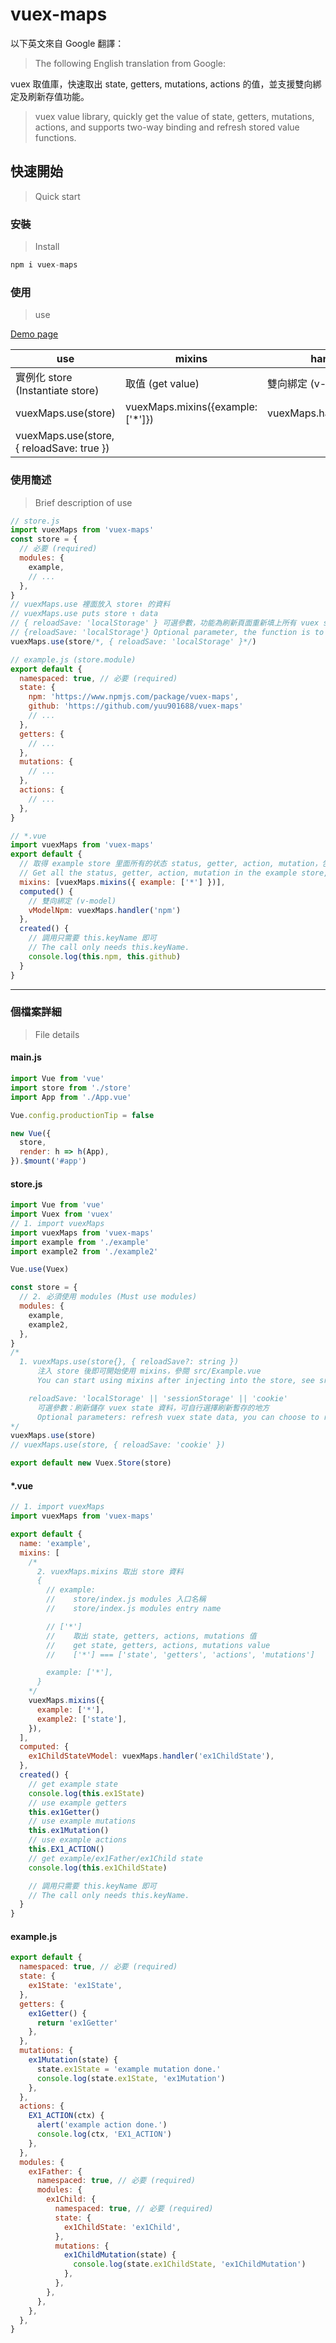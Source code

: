# vuex-maps

以下英文來自 Google 翻譯：

> The following English translation from Google:

vuex 取值庫，快速取出 state, getters, mutations, actions 的值，並支援雙向綁定及刷新存值功能。

> vuex value library, quickly get the value of state, getters, mutations, actions, and supports two-way binding and refresh stored value functions.

## 快速開始

> Quick start

### 安裝

> Install

```javascript
npm i vuex-maps
```

### 使用

> use

[Demo page](https://yuu901688.github.io/vuex-maps/)

| use                                       | mixins                            | handler                   |
| ----------------------------------------- | --------------------------------- | ------------------------- |
| 實例化 store (Instantiate store)          | 取值 (get value)                  | 雙向綁定 (v-model)        |
| vuexMaps.use(store)                       | vuexMaps.mixins({example: ['*']}) | vuexMaps.handler('state') |
| vuexMaps.use(store, { reloadSave: true }) |                                   |                           |

### 使用簡述

> Brief description of use

```javascript
// store.js
import vuexMaps from 'vuex-maps'
const store = {
  // 必要 (required)
  modules: {
    example,
    // ...
  },
}
// vuexMaps.use 裡面放入 store↑ 的資料
// vuexMaps.use puts store ↑ data
// { reloadSave: 'localStorage' } 可選參數，功能為刷新頁面重新填上所有 vuex state 的值
// {reloadSave: 'localStorage'} Optional parameter, the function is to refresh the page and refill all vuex state values
vuexMaps.use(store/*, { reloadSave: 'localStorage' }*/)

// example.js (store.module)
export default {
  namespaced: true, // 必要 (required)
  state: {
    npm: 'https://www.npmjs.com/package/vuex-maps',
    github: 'https://github.com/yuu901688/vuex-maps'
    // ...
  },
  getters: {
    // ...
  },
  mutations: {
    // ...
  },
  actions: {
    // ...
  },
}

// *.vue
import vuexMaps from 'vuex-maps'
export default {
  // 取得 example store 里面所有的状态 status, getter, action, mutation，包括任何子層 modules 
  // Get all the status, getter, action, mutation in the example store, including any sub-layer modules
  mixins: [vuexMaps.mixins({ example: ['*'] })],
  computed() {
    // 雙向綁定 (v-model)
    vModelNpm: vuexMaps.handler('npm')
  },
  created() {
    // 調用只需要 this.keyName 即可
    // The call only needs this.keyName.
    console.log(this.npm, this.github)
  }
}
```

---

### 個檔案詳細
> File details

#### main.js

```javascript
import Vue from 'vue'
import store from './store'
import App from './App.vue'

Vue.config.productionTip = false

new Vue({
  store,
  render: h => h(App),
}).$mount('#app')
```

#### store.js

```javascript
import Vue from 'vue'
import Vuex from 'vuex'
// 1. import vuexMaps
import vuexMaps from 'vuex-maps'
import example from './example'
import example2 from './example2'

Vue.use(Vuex)

const store = {
  // 2. 必須使用 modules (Must use modules)
  modules: {
    example,
    example2,
  },
}
/* 
  1. vuexMaps.use(store{}, { reloadSave?: string })
      注入 store 後即可開始使用 mixins，參閱 src/Example.vue
      You can start using mixins after injecting into the store, see src/Example.vue.

    reloadSave: 'localStorage' || 'sessionStorage' || 'cookie'
      可選參數：刷新儲存 vuex state 資料，可自行選擇刷新暫存的地方
      Optional parameters: refresh vuex state data, you can choose to refresh the temporary storage location
*/
vuexMaps.use(store)
// vuexMaps.use(store, { reloadSave: 'cookie' })

export default new Vuex.Store(store)
```

#### \*.vue

```javascript
// 1. import vuexMaps
import vuexMaps from 'vuex-maps'

export default {
  name: 'example',
  mixins: [
    /* 
      2. vuexMaps.mixins 取出 store 資料
      {
        // example: 
        //    store/index.js modules 入口名稱
        //    store/index.js modules entry name

        // ['*']
        //    取出 state, getters, actions, mutations 值
        //    get state, getters, actions, mutations value
        //    ['*'] === ['state', 'getters', 'actions', 'mutations']

        example: ['*'],
      }
    */
    vuexMaps.mixins({
      example: ['*'],
      example2: ['state'],
    }),
  ],
  computed: {
    ex1ChildStateVModel: vuexMaps.handler('ex1ChildState'),
  },
  created() {
    // get example state
    console.log(this.ex1State)
    // use example getters
    this.ex1Getter()
    // use example mutations
    this.ex1Mutation()
    // use example actions
    this.EX1_ACTION()
    // get example/ex1Father/ex1Child state
    console.log(this.ex1ChildState)

    // 調用只需要 this.keyName 即可
    // The call only needs this.keyName.
  }
}
```

#### example.js

```javascript
export default {
  namespaced: true, // 必要 (required)
  state: {
    ex1State: 'ex1State',
  },
  getters: {
    ex1Getter() {
      return 'ex1Getter'
    },
  },
  mutations: {
    ex1Mutation(state) {
      state.ex1State = 'example mutation done.'
      console.log(state.ex1State, 'ex1Mutation')
    },
  },
  actions: {
    EX1_ACTION(ctx) {
      alert('example action done.')
      console.log(ctx, 'EX1_ACTION')
    },
  },
  modules: {
    ex1Father: {
      namespaced: true, // 必要 (required)
      modules: {
        ex1Child: {
          namespaced: true, // 必要 (required)
          state: {
            ex1ChildState: 'ex1Child',
          },
          mutations: {
            ex1ChildMutation(state) {
              console.log(state.ex1ChildState, 'ex1ChildMutation')
            },
          },
        },
      },
    },
  },
}
```
